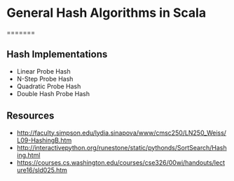 
# General Hash Algorithms in Scala
=======


## Hash Implementations
- Linear Probe Hash
- N-Step Probe Hash
- Quadratic Probe Hash
- Double Hash Probe Hash


## Resources
- http://faculty.simpson.edu/lydia.sinapova/www/cmsc250/LN250_Weiss/L09-HashingB.htm
- http://interactivepython.org/runestone/static/pythonds/SortSearch/Hashing.html
- https://courses.cs.washington.edu/courses/cse326/00wi/handouts/lecture16/sld025.htm 